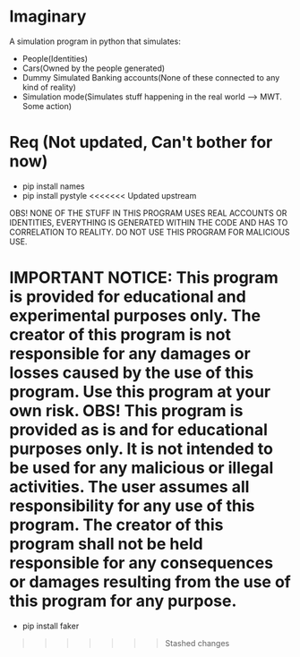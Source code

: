 # Imaginary
A simulation program in python that simulates:
- People(Identities)
- Cars(Owned by the people generated)
- Dummy Simulated Banking accounts(None of these connected to any kind of reality)
- Simulation mode(Simulates stuff happening in the real world --> MWT. Some action)


# Req (Not updated, Can't bother for now)
- pip install names
- pip install pystyle
<<<<<<< Updated upstream


OBS! NONE OF THE STUFF IN THIS PROGRAM USES REAL ACCOUNTS OR IDENTITIES, EVERYTHING IS GENERATED WITHIN THE CODE AND HAS TO CORRELATION TO REALITY. DO NOT USE THIS PROGRAM FOR MALICIOUS USE.

IMPORTANT NOTICE: This program is provided for educational and experimental purposes only. The creator of this program is not responsible for any damages or losses caused by the use of this program. Use this program at your own risk. OBS! This program is provided as is and for educational purposes only. It is not intended to be used for any malicious or illegal activities. The user assumes all responsibility for any use of this program. The creator of this program shall not be held responsible for any consequences or damages resulting from the use of this program for any purpose.
=======
- pip install faker
>>>>>>> Stashed changes
